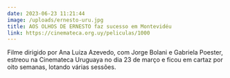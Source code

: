 ```yaml
---
date: 2023-06-23 11:21:44
image: /uploads/ernesto-uru.jpg
title: AOS OLHOS DE ERNESTO faz sucesso em Montevidéu
link: https://cinemateca.org.uy/peliculas/1000
---
```

Filme dirigido por Ana Luiza Azevedo, com Jorge Bolani e Gabriela Poester, estreou na Cinemateca Uruguaya no dia 23 de março e ficou em cartaz por oito semanas, lotando várias sessões.